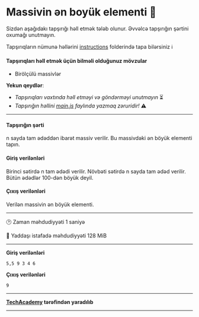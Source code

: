 # Massivin ən boyük elementi 🎯

Sizdən aşağıdakı tapşırığı həll etmək tələb olunur. Əvvəlcə tapşırığın şərtini oxumağı unutmayın.

Tapşırıqların nümunə həllərini [instructions](../instructions) folderində tapa bilərsiniz :information_source:

#### Tapşırıqları həll etmək üçün bilməli olduğunuz mövzular

* Birölçülü massivlər

**Yekun qeydlər**: 

* *Tapşırıqları vaxtında həll etməyi və göndərməyi unutmayın* ⏳
* *Tapşırığın həllini [main.js](./main.js) faylında yazmaq zəruridir!* :warning:

---

#### Tapşırığın şərti

n sayda tam ədəddən ibarət massiv verilir. Bu massivdəki ən böyük elementi tapın.

#### Giriş verilənləri
Birinci sətirdə n tam ədədi verilir. Növbəti sətirdə n sayda tam ədəd verilir. Bütün ədədlər 100-dən böyük deyil.


#### Çıxış verilənləri
Verilən massivin ən böyük elementi.


---

:clock2: Zaman məhdudiyyəti 1 saniyə

:floppy_disk: Yaddaşı istafadə məhdudiyyəti 128 MiB

---

**Giriş verilənləri** 

```
5,5 9 3 4 6
```

**Çıxış verilənləri**

```
9
```


---

**[TechAcademy](https://www.tech.edu.az/) tərəfindən yaradılıb**

---
